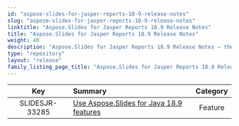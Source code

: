 ```yaml
---
id: "aspose-slides-for-jasper-reports-18-9-release-notes"
slug: "aspose-slides-for-jasper-reports-18-9-release-notes"
linktitle: "Aspose.Slides for Jasper Reports 18.9 Release Notes"
title: "Aspose.Slides for Jasper Reports 18.9 Release Notes"
weight: 40
description: "Aspose.Slides for Jasper Reports 18.9 Release Notes – the latest updates and fixes."
type: "repository"
layout: "release"
family_listing_page_title: "Aspose.Slides for Jasper Reports 18.9 Release Notes"
---
```


|**Key** |**Summary** |**Category** |
| :-: | :- | :-: |
|SLIDESJR-33285|[Use Aspose.Slides for Java 18.9 features](/slides/java/release-notes/2018/aspose-slides-for-java-18-9-release-notes/)|Feature|

